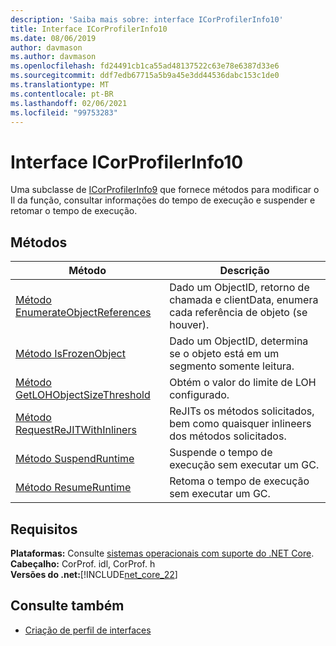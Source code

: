```yaml
---
description: 'Saiba mais sobre: interface ICorProfilerInfo10'
title: Interface ICorProfilerInfo10
ms.date: 08/06/2019
author: davmason
ms.author: davmason
ms.openlocfilehash: fd24491cb1ca55ad48137522c63e78e6387d33e6
ms.sourcegitcommit: ddf7edb67715a5b9a45e3dd44536dabc153c1de0
ms.translationtype: MT
ms.contentlocale: pt-BR
ms.lasthandoff: 02/06/2021
ms.locfileid: "99753283"
---
```

# <a name="icorprofilerinfo10-interface"></a>Interface ICorProfilerInfo10

Uma subclasse de [ICorProfilerInfo9](icorprofilerinfo9-interface.md) que fornece métodos para modificar o Il da função, consultar informações do tempo de execução e suspender e retomar o tempo de execução.

## <a name="methods"></a>Métodos  

| Método|Descrição|  
| ------------|-----------------|  
|[Método EnumerateObjectReferences](icorprofilerinfo10-enumerateobjectreferences-method.md)|Dado um ObjectID, retorno de chamada e clientData, enumera cada referência de objeto (se houver). |
|[Método IsFrozenObject](icorprofilerinfo10-isfrozenobject-method.md)|Dado um ObjectID, determina se o objeto está em um segmento somente leitura. |
|[Método GetLOHObjectSizeThreshold](icorprofilerinfo10-getlohobjectsizethreshold-method.md)|Obtém o valor do limite de LOH configurado. |
|[Método RequestReJITWithInliners](icorprofilerinfo10-requestrejitwithinliners-method.md)| ReJITs os métodos solicitados, bem como quaisquer inlineers dos métodos solicitados.  |
|[Método SuspendRuntime](icorprofilerinfo10-suspendruntime-method.md)| Suspende o tempo de execução sem executar um GC. |
|[Método ResumeRuntime](icorprofilerinfo10-resumeruntime-method.md)| Retoma o tempo de execução sem executar um GC. |

## <a name="requirements"></a>Requisitos  

**Plataformas:** Consulte [sistemas operacionais com suporte do .NET Core](../../../core/install/windows.md?pivots=os-windows).  
**Cabeçalho:** CorProf. idl, CorProf. h  
**Versões do .net:**[!INCLUDE[net_core_22](../../../../includes/net-core-30-md.md)]

## <a name="see-also"></a>Consulte também

- [Criação de perfil de interfaces](profiling-interfaces.md)
